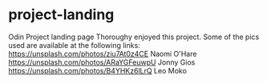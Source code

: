 # project-landing
Odin Project landing page
Thoroughy enjoyed this project. Some of the pics used are available at the following links:
https://unsplash.com/photos/ziu7At0z4CE Naomi O'Hare
https://unsplash.com/photos/ARaYGFeuwpU Jonny Gios
https://unsplash.com/photos/B4YHKz6lLrQ Leo Moko